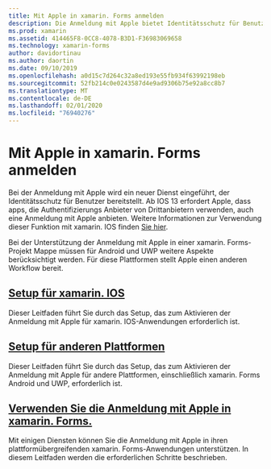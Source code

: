 ```yaml
---
title: Mit Apple in xamarin. Forms anmelden
description: Die Anmeldung mit Apple bietet Identitätsschutz für Benutzer und kann für plattformübergreifende Mobile Szenarien in xamarin. Forms implementiert werden.
ms.prod: xamarin
ms.assetid: 414465F8-0CC8-4078-B3D1-F36983069658
ms.technology: xamarin-forms
author: davidortinau
ms.author: daortin
ms.date: 09/10/2019
ms.openlocfilehash: a0d15c7d264c32a8ed193e55fb934f63992198eb
ms.sourcegitcommit: 52fb214c0e0243587d4e9ad9306b75e92a8cc8b7
ms.translationtype: MT
ms.contentlocale: de-DE
ms.lasthandoff: 02/01/2020
ms.locfileid: "76940276"
---
```

# <a name="sign-in-with-apple-in-xamarinforms"></a>Mit Apple in xamarin. Forms anmelden

Bei der Anmeldung mit Apple wird ein neuer Dienst eingeführt, der Identitätsschutz für Benutzer bereitstellt. Ab IOS 13 erfordert Apple, dass apps, die Authentifizierungs Anbieter von Drittanbietern verwenden, auch eine Anmeldung mit Apple anbieten. Weitere Informationen zur Verwendung dieser Funktion mit xamarin. IOS finden [Sie hier](~/ios/platform/ios13/sign-in.md).

Bei der Unterstützung der Anmeldung mit Apple in einer xamarin. Forms-Projekt Mappe müssen für Android und UWP weitere Aspekte berücksichtigt werden. Für diese Plattformen stellt Apple einen anderen Workflow bereit.

## <a name="setup-for-xamariniosiosplatformios13sign-inmd"></a>[Setup für xamarin. IOS](~/ios/platform/ios13/sign-in.md)

Dieser Leitfaden führt Sie durch das Setup, das zum Aktivieren der Anmeldung mit Apple für xamarin. IOS-Anwendungen erforderlich ist.

## <a name="setup-for-other-platformssetupmd"></a>[Setup für anderen Plattformen](setup.md)

Dieser Leitfaden führt Sie durch das Setup, das zum Aktivieren der Anmeldung mit Apple für andere Plattformen, einschließlich xamarin. Forms Android und UWP, erforderlich ist.

## <a name="use-sign-in-with-apple-in-xamarinformsandroid-ios-sign-inmd"></a>[Verwenden Sie die Anmeldung mit Apple in xamarin. Forms.](android-ios-sign-in.md)

Mit einigen Diensten können Sie die Anmeldung mit Apple in ihren plattformübergreifenden xamarin. Forms-Anwendungen unterstützen. In diesem Leitfaden werden die erforderlichen Schritte beschrieben.
